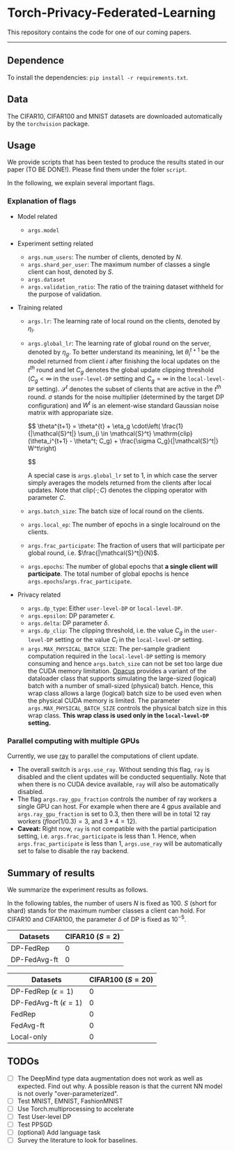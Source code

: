 # Torch-Privacy-Federated-Learning

This repository contains the code for one of our coming papers.

---

## Dependence

To install the dependencies: `pip install -r requirements.txt`.

## Data

The CIFAR10, CIFAR100 and MNIST datasets are downloaded automatically by the `torchvision` package.

## Usage

We provide scripts that has been tested to produce the results stated in our paper (TO BE DONE!).
Please find them under the foler `script`.

In the following, we explain several important flags.

### Explanation of flags

- Model related

  - `args.model`
- Experiment setting related

  - `args.num_users`: The number of clients, denoted by $N$.
  - `args.shard_per_user`: The maximum number of classes a single client can host, denoted by $S$.
  - `args.dataset`
  - `args.validation_ratio`: The ratio of the training dataset withheld for the purpose of validation.
- Training related

  - `args.lr`: The learning rate of local round on the clients, denoted by $\eta_l$.
  - `args.global_lr`: The learning rate of global round on the server, denoted by $\eta_g$. To better understand its meanining, let $\theta_i^{t+1}$ be the model returned from client $i$ after finishing the local updates on the $t^{th}$ round and let $C_g$ denotes the global update clipping threshold ($C_g<\infty$ in the `user-level-DP` setting and $C_g = \infty$ in the `local-level-DP` setting). $\mathcal{S}^t$ denotes the subset of clients that are active in the $t^{th}$ round. $\sigma$ stands for the noise multiplier (determined by the target DP configuration) and $W^t$ is an element-wise standard Gaussian noise matrix with appropariate size.

    $$
    \theta^{t+1} = \theta^{t} + \eta_g \cdot\left( \frac{1}{|\mathcal{S}^t|} \sum_{i \in \mathcal{S}^t} \mathrm{clip}(\theta_i^{t+1} - \theta^t; C_g) + \frac{\sigma C_g}{|\mathcal{S}^t|} W^t\right)

    $$

    A special case is `args.global_lr` set to 1, in which case the server simply averages the models returned from the clients after local updates. Note that $\mathrm{clip}(\cdot; C)$ denotes the clipping operator with parameter $C$.
  - `args.batch_size`: The batch size of local round on the clients.
  - `args.local_ep`: The number of epochs in a single localround on the clients.
  - `args.frac_participate`: The fraction of users that will participate per global round, i.e. $\frac{|\mathcal{S}^t|}{N}$.
  - `args.epochs`: The number of global epochs that **a single client will participate**. The total number of global epochs is hence `args.epochs`/`args.frac_participate`.
- Privacy related

  - `args.dp_type`: Either `user-level-DP` or `local-level-DP`.
  - `args.epsilon`: DP parameter $\epsilon$.
  - `args.delta`: DP parameter $\delta$.
  - `args.dp_clip`: The clipping threshold, i.e. the value $C_g$ in the `user-level-DP` setting or the value $C_l$ in the `local-level-DP` setting.
  - `args.MAX_PHYSICAL_BATCH_SIZE`: The per-sample gradient computation required in the `local-level-DP` setting is memory consuming and hence  `args.batch_size` can not be set too large due the CUDA memory limitation. [Opacus](https://github.com/pytorch/opacus) provides a variant of the dataloader class that supports simulating the large-sized (logical) batch with a number of small-sized (physical) batch. Hence, this wrap class allows a large (logical) batch size to be used even when the physical CUDA memory is limited. The parameter `args.MAX_PHYSICAL_BATCH_SIZE` controls the physical batch size in this wrap class. **This wrap class is used only in the `local-level-DP` setting.**

### Parallel computing with multiple GPUs

Currently, we use [ray](https://github.com/ray-project/ray) to parallel the computations of client update.

- The overall switch is `args.use_ray`. Without sending this flag, `ray` is disabled and the client updates will be conducted sequentially. Note that when there is no CUDA device available, `ray` will also be automatically disabled.
- The flag `args.ray_gpu_fraction` controls the number of ray workers a single GPU can host. For example when there are 4 gpus available and `args.ray_gpu_fraction` is set to 0.3, then there will be in total 12 ray workers ($floor(1/0.3) = 3$, and $3 * 4 = 12$).
- **Caveat:** Right now, `ray` is not compatible with the partial participation setting, i.e. `args.frac_participate` is less than 1. Hence, when `args.frac_participate` is less than 1, `args.use_ray` will be automatically set to false to disable the ray backend.

## Summary of results

We summarize the experiment results as follows.

In the following tables, the number of users $N$ is fixed as 100. $S$ (short for shard) stands for the maximum number classes a client can hold.
For CIFAR10 and CIFAR100, the parameter $\delta$ of DP is fixed as $10^{-5}$.


| Datasets     | CIFAR10 ($S=2$) |
| -------------- | ----------------- |
| DP-FedRep    | 0               |
| DP-FedAvg-ft | 0               |


| Datasets                    | CIFAR100 ($S=20$) |
| ----------------------------- | ------------------- |
| DP-FedRep ($\epsilon=1$)    | 0                 |
| DP-FedAvg-ft ($\epsilon=1$) | 0                 |
| FedRep                      | 0                 |
| FedAvg-ft                   | 0                 |
| Local-only                  | 0                 |

## TODOs

- [ ]  The DeepMind type data augmentation does not work as well as expected. Find out why. A possible reason is that the current NN model is not overly "over-parameterized".
- [ ]  Test MNIST, EMNIST, FashionMNIST
- [ ]  Use Torch.multiprocessing to accelerate
- [ ]  Test User-level DP
- [ ]  Test PPSGD
- [ ]  (optional) Add language task
- [ ]  Survey the literature to look for baselines.
